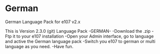 # German
German Language Pack for e107 v2.x

This is Version 2.3.0 (git) Language Pack -GERMAN- 
-Download the .zip 
-Ftp it to your e107 installation
-Open your Admin interface, go to language and active the German language pack
-Switch you e107 to german or multi language as you need. 
-Have fun.
